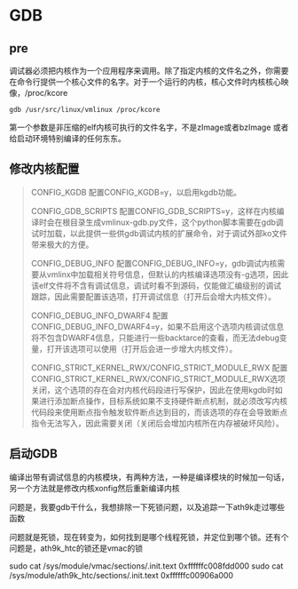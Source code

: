 # GDB

## pre

调试器必须把内核作为一个应用程序来调用。除了指定内核的文件名之外，你需要在命令行提供一个核心文件的名字。对于一个运行的内核，核心文件时内核核心映像，/proc/kcore

`gdb /usr/src/linux/vmlinux /proc/kcore`

第一个参数是非压缩的elf内核可执行的文件名字，不是zImage或者bzImage 或者给启动环境特别编译的任何东东。

## 修改内核配置

> CONFIG_KGDB
> 配置CONFIG_KGDB=y，以启用kgdb功能。
>
> CONFIG_GDB_SCRIPTS
> 配置CONFIG_GDB_SCRIPTS=y，这样在内核编译时会在根目录生成vmlinux-gdb.py文件，这个python脚本需要在gdb调试时加载，以此提供一些供gdb调试内核的扩展命令，对于调试外部ko文件带来极大的方便。
>
> CONFIG_DEBUG_INFO
> 配置CONFIG_DEBUG_INFO=y，gdb调试内核需要从vmlinx中加载相关符号信息，但默认的内核编译选项没有-g选项，因此该elf文件将不含有调试信息，调试时看不到源码，仅能做汇编级别的调试跟踪，因此需要配置该选项，打开调试信息（打开后会增大内核文件）。
>
> CONFIG_DEBUG_INFO_DWARF4
> 配置CONFIG_DEBUG_INFO_DWARF4=y，如果不启用这个选项内核调试信息将不包含DWARF4信息，只能进行一些backtarce的查看，而无法debug变量，打开该选项可以使用（打开后会进一步增大内核文件）。
>
> CONFIG_STRICT_KERNEL_RWX/CONFIG_STRICT_MODULE_RWX
> 配置CONFIG_STRICT_KERNEL_RWX/CONFIG_STRICT_MODULE_RWX选项关闭，这个选项的存在会对内核代码段进行写保护，因此在使用kgdb时如果进行添加断点操作，目标系统如果不支持硬件断点机制，就必须改写内核代码段来使用断点指令触发软件断点达到目的，而该选项的存在会导致断点指令无法写入，因此需要关闭（关闭后会增加内核所在内存被破坏风险）。

## 启动GDB

编译出带有调试信息的内核模块，有两种方法，一种是编译模块的时候加一句话，另一个方法就是修改内核xonfig然后重新编译内核

问题是，我要gdb干什么，我想排除一下死锁问题，以及追踪一下ath9k走过哪些函数



问题就是死锁，现在转变为，如何找到是哪个线程死锁，并定位到哪个锁。还有个问题是，ath9k_htc的锁还是vmac的锁



sudo cat /sys/module/vmac/sections/.init.text
0xffffffc008fdd000
sudo cat /sys/module/ath9k_htc/sections/.init.text
0xffffffc00906a000
